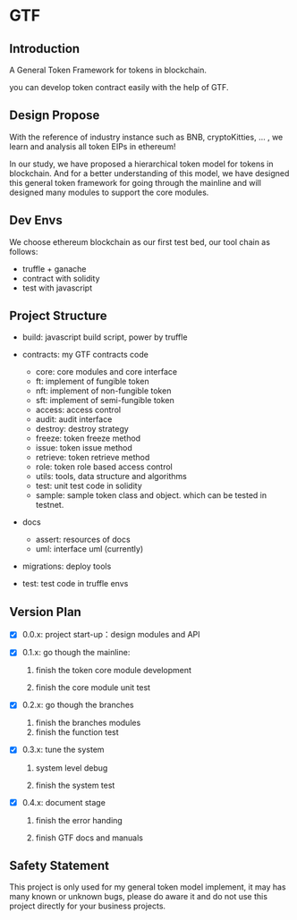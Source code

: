 # GTF
## Introduction

A General Token Framework for tokens in blockchain.

you can develop token contract easily with the help of GTF. 

## Design Propose

With the reference of industry instance such as BNB, cryptoKitties, … , we learn and analysis all token EIPs in ethereum!

In our study, we have proposed a hierarchical token model for tokens in blockchain. And for a better understanding of this model, we have designed this general token framework for going through the mainline and will designed many modules to support the core modules.

## Dev Envs

We choose ethereum blockchain as our first test bed, our tool chain as follows:

- truffle + ganache
- contract with solidity
- test with javascript

## Project Structure

- build: javascript build script, power by truffle

- contracts: my GTF contracts code

  - core: core modules and core interface
  - ft: implement of fungible token 
  - nft: implement of non-fungible token
  - sft: implement of semi-fungible token
  - access: access control 
  - audit: audit interface
  - destroy: destroy strategy
  - freeze: token freeze method
  - issue: token issue method
  - retrieve: token retrieve method
  - role: token role based access control
  - utils: tools, data structure and algorithms
  - test: unit test code in solidity
  - sample: sample token class and object. which can be tested in testnet.

- docs

  - assert: resources of docs
  - uml: interface uml (currently)

- migrations: deploy tools

- test: test code in truffle envs

  

## Version Plan

- [x] 0.0.x: project start-up：design modules and API

- [x] 0.1.x: go though the mainline: 

  1. finish the token core module development

  2. finish the core module unit test

- [x] 0.2.x: go though the branches
  1. finish the branches modules
  2. finish the function test

- [x] 0.3.x: tune the system

  1. system level debug

  2. finish the system test

- [x] 0.4.x: document stage

  1. finish the error handing

  2. finish GTF docs and manuals

## Safety Statement

This project is only used for my general token model implement, it may has many known or unknown bugs, please do aware it and do not use this project directly for your business projects. 
